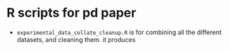 # R scripts for pd paper 

* `experimental_data_collate_cleanup.R` is for combining all the different datasets, and cleaning them.  it produces 